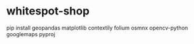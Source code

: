 # whitespot-shop

pip install geopandas matplotlib contextily folium osmnx opencv-python googlemaps pyproj
